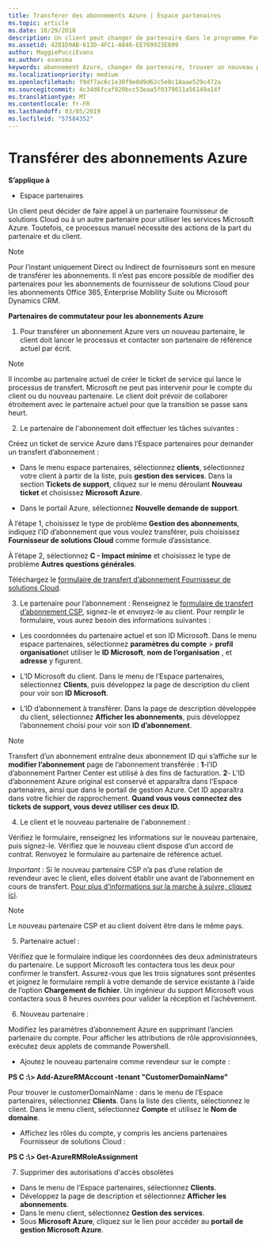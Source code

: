 ```yaml
---
title: Transférer des abonnements Azure | Espace partenaires
ms.topic: article
ms.date: 10/29/2018
description: Un client peut changer de partenaire dans le programme Fournisseur de solutions&nbsp;Cloud pour utiliser les services Microsoft&nbsp;Azure. Toutefois, ce processus manuel nécessite des actions de la part du partenaire et du client.
ms.assetid: 42D1D9AB-613D-4FC1-A846-EE769923E699
author: MaggiePucciEvans
ms.author: evansma
keywords: abonnement Azure, changer de partenaire, trouver un nouveau partenaire, autre partenaire
ms.localizationpriority: medium
ms.openlocfilehash: f9df7ac6c1e30f9e0d9d62c5e0c18aae529c472a
ms.sourcegitcommit: 4c34d6fcaf020bcc53eaa5f0379011a56149a14f
ms.translationtype: MT
ms.contentlocale: fr-FR
ms.lasthandoff: 03/05/2019
ms.locfileid: "57584352"
---
```

# <a name="transfer-azure-subscriptions"></a>Transférer des abonnements Azure 

**S’applique à**

-  Espace partenaires

Un client peut décider de faire appel à un partenaire fournisseur de solutions Cloud ou à un autre partenaire pour utiliser les services Microsoft Azure. Toutefois, ce processus manuel nécessite des actions de la part du partenaire et du client.

>[!Note]  
>Pour l’instant uniquement Direct ou Indirect de fournisseurs sont en mesure de transférer les abonnements.
>Il n’est pas encore possible de modifier des partenaires pour les abonnements de fournisseur de solutions Cloud pour les abonnements Office 365, Enterprise Mobility Suite ou Microsoft Dynamics CRM.



**Partenaires de commutateur pour les abonnements Azure**

1. Pour transférer un abonnement Azure vers un nouveau partenaire, le client doit lancer le processus et contacter son partenaire de référence actuel par écrit. 
>[!Note]
>Il incombe au partenaire actuel de créer le ticket de service qui lance le processus de transfert. Microsoft ne peut pas intervenir pour le compte du client ou du nouveau partenaire. Le client doit prévoir de collaborer étroitement avec le partenaire actuel pour que la transition se passe sans heurt.

2. Le partenaire de l'abonnement doit effectuer les tâches suivantes :

Créez un ticket de service Azure dans l’Espace partenaires pour demander un transfert d’abonnement&nbsp;:
-   Dans le menu espace partenaires, sélectionnez **clients**, sélectionnez votre client à partir de la liste, puis **gestion des services**. Dans la section **Tickets de support**, cliquez sur le menu déroulant **Nouveau ticket** et choisissez **Microsoft Azure**.

-   Dans le portail Azure, sélectionnez **Nouvelle demande de support**.

À l’étape&nbsp;1, choisissez le type de problème **Gestion des abonnements**, indiquez l’ID d’abonnement que vous voulez transférer, puis choisissez **Fournisseur de solutions&nbsp;Cloud** comme formule d’assistance.

À l’étape 2, sélectionnez **C - Impact minime** et choisissez le type de problème **Autres questions générales**.

Téléchargez le [formulaire de transfert d’abonnement Fournisseur de solutions&nbsp;Cloud](https://assets.windowsphone.com/5222c408-e546-4e01-b72a-2ec7d4c43d57/CSP_Subscription_Transfer_Form_Azure_InvariantCulture_Default.zip).

3. Le partenaire pour l’abonnement : Renseignez le [formulaire de transfert d’abonnement CSP](https://assets.windowsphone.com/5222c408-e546-4e01-b72a-2ec7d4c43d57/CSP_Subscription_Transfer_Form_Azure_InvariantCulture_Default.zip), signez-le et envoyez-le au client. Pour remplir le formulaire, vous aurez besoin des informations suivantes&nbsp;:

- Les coordonnées du partenaire actuel et son ID Microsoft. Dans le menu espace partenaires, sélectionnez **paramètres du compte** &gt; **profil organisation**et utiliser le **ID Microsoft**, **nom de l’organisation** , et **adresse** y figurent.

- L’ID&nbsp;Microsoft du client. Dans le menu de l’Espace partenaires, sélectionnez **Clients**, puis développez la page de description du client pour voir son **ID&nbsp;Microsoft**.

- L’ID d’abonnement à transférer. Dans la page de description développée du client, sélectionnez **Afficher les abonnements**, puis développez l’abonnement choisi pour voir son **ID d’abonnement**.

>[!Note]
>Transfert d’un abonnement entraîne deux abonnement ID qui s’affiche sur le **modifier l’abonnement** page de l’abonnement transférée : **1**-l’ID d’abonnement Partner Center est utilisé à des fins de facturation. 
**2**- L'ID d’abonnement Azure original est conservé et apparaîtra dans l'Espace partenaires, ainsi que dans le portail de gestion Azure. Cet ID apparaîtra dans votre fichier de rapprochement.  **Quand vous vous connectez des tickets de support, vous devez utiliser ces deux ID.**

4. Le client et le nouveau partenaire de l'abonnement :

Vérifiez le formulaire, renseignez les informations sur le nouveau partenaire, puis signez-le. Vérifiez que le nouveau client dispose d’un accord de contrat. Renvoyez le formulaire au partenaire de référence actuel.

*Important* : Si le nouveau partenaire CSP n’a pas d’une relation de revendeur avec le client, elles doivent établir une avant de l’abonnement en cours de transfert. [Pour plus d’informations sur la marche à suivre, cliquez ici](request-a-relationship-with-a-customer.md).

>[!Note]
>Le nouveau partenaire CSP et au client doivent être dans le même pays. 

5. Partenaire actuel :

Vérifiez que le formulaire indique les coordonnées des deux&nbsp;administrateurs du partenaire. Le support Microsoft les contactera tous les deux pour confirmer le transfert. Assurez-vous que les trois signatures sont présentes et joignez le formulaire rempli à votre demande de service existante à l’aide de l’option **Chargement de fichier**. Un ingénieur du support Microsoft vous contactera sous 8&nbsp;heures ouvrées pour valider la réception et l’achèvement.

6. Nouveau partenaire :

Modifiez les paramètres d’abonnement Azure en supprimant l’ancien partenaire du compte. Pour afficher les attributions de rôle approvisionnées, exécutez deux applets de commande Powershell.

-   Ajoutez le nouveau partenaire comme revendeur sur le compte :

**PS C :\\&gt; Add-AzureRMAccount -tenant "CustomerDomainName"**

Pour trouver le customerDomainName : dans le menu de l’Espace partenaires, sélectionnez **Clients**. Dans la liste des clients, sélectionnez le client. Dans le menu client, sélectionnez **Compte** et utilisez le **Nom de domaine**.

-   Affichez les rôles du compte, y compris les anciens partenaires Fournisseur de solutions Cloud :

**PS C :\\&gt; Get-AzureRMRoleAssignment**

7. Supprimer des autorisations d'accès obsolètes

-  Dans le menu de l’Espace partenaires, sélectionnez **Clients**. 
-  Développez la page de description et sélectionnez **Afficher les abonnements**. 
-  Dans le menu client, sélectionnez **Gestion des services**. 
-  Sous **Microsoft&nbsp;Azure**, cliquez sur le lien pour accéder au **portail de gestion Microsoft&nbsp;Azure**.

 

 



